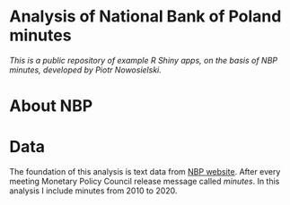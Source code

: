 Analysis of National Bank of Poland minutes 
===========

*This is a public repository of example R Shiny apps, on the basis of NBP minutes, developed by Piotr Nowosielski.*

# About NBP

# Data
The foundation of this analysis is text data from [NBP website](https://www.nbp.pl/homen.aspx?f=/en/onbp/organizacja/minutes.html). After every meeting Monetary Policy Council release message called <em>minutes</em>. In this analysis I include minutes from 2010 to 2020.
